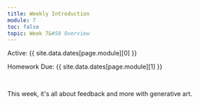```yaml
---
title: Weekly Introduction
module: 7
toc: false
topic: Week 7&#58 Overview
---
```




Active: {{ site.data.dates[page.module][0] }}

Homework Due: {{ site.data.dates[page.module][1] }}

<br />


This week, it's all about feedback and more with generative art.
